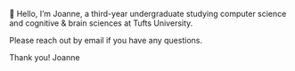 👋 Hello, I’m Joanne, a third-year undergraduate studying computer science and cognitive & brain sciences at Tufts University. 

Please reach out by email if you have any questions.

Thank you!
Joanne

<!---
joannefan/joannefan is a ✨ special ✨ repository because its `README.md` (this file) appears on your GitHub profile.
You can click the Preview link to take a look at your changes.
--->
